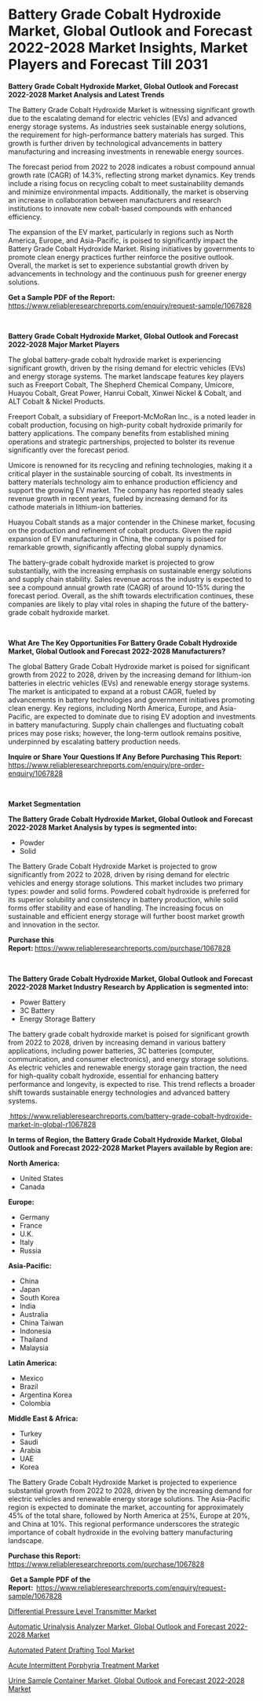 <p><h1>Battery Grade Cobalt Hydroxide Market, Global Outlook and Forecast 2022-2028 Market Insights, Market Players and Forecast Till 2031</h1></p><p><strong>Battery Grade Cobalt Hydroxide Market, Global Outlook and Forecast 2022-2028 Market Analysis and Latest Trends</strong></p>
<p><p>The Battery Grade Cobalt Hydroxide Market is witnessing significant growth due to the escalating demand for electric vehicles (EVs) and advanced energy storage systems. As industries seek sustainable energy solutions, the requirement for high-performance battery materials has surged. This growth is further driven by technological advancements in battery manufacturing and increasing investments in renewable energy sources.</p><p>The forecast period from 2022 to 2028 indicates a robust compound annual growth rate (CAGR) of 14.3%, reflecting strong market dynamics. Key trends include a rising focus on recycling cobalt to meet sustainability demands and minimize environmental impacts. Additionally, the market is observing an increase in collaboration between manufacturers and research institutions to innovate new cobalt-based compounds with enhanced efficiency.</p><p>The expansion of the EV market, particularly in regions such as North America, Europe, and Asia-Pacific, is poised to significantly impact the Battery Grade Cobalt Hydroxide Market. Rising initiatives by governments to promote clean energy practices further reinforce the positive outlook. Overall, the market is set to experience substantial growth driven by advancements in technology and the continuous push for greener energy solutions.</p></p>
<p><strong>Get a Sample PDF of the Report:&nbsp;</strong> <a href="https://www.reliableresearchreports.com/enquiry/request-sample/1067828?utm_campaign=28&utm_medium=2&utm_source=Github&utm_content=ia&utm_term=04122024&utm_id=battery-grade-cobalt-hydroxide-market-global-outlook-and-forecast-2022-2028">https://www.reliableresearchreports.com/enquiry/request-sample/1067828</a></p>
<p>&nbsp;</p>
<p><strong>Battery Grade Cobalt Hydroxide Market, Global Outlook and Forecast 2022-2028 Major Market Players</strong></p>
<p><p>The global battery-grade cobalt hydroxide market is experiencing significant growth, driven by the rising demand for electric vehicles (EVs) and energy storage systems. The market landscape features key players such as Freeport Cobalt, The Shepherd Chemical Company, Umicore, Huayou Cobalt, Great Power, Hanrui Cobalt, Xinwei Nickel & Cobalt, and ALT Cobalt & Nickel Products.</p><p>Freeport Cobalt, a subsidiary of Freeport-McMoRan Inc., is a noted leader in cobalt production, focusing on high-purity cobalt hydroxide primarily for battery applications. The company benefits from established mining operations and strategic partnerships, projected to bolster its revenue significantly over the forecast period.</p><p>Umicore is renowned for its recycling and refining technologies, making it a critical player in the sustainable sourcing of cobalt. Its investments in battery materials technology aim to enhance production efficiency and support the growing EV market. The company has reported steady sales revenue growth in recent years, fueled by increasing demand for its cathode materials in lithium-ion batteries.</p><p>Huayou Cobalt stands as a major contender in the Chinese market, focusing on the production and refinement of cobalt products. Given the rapid expansion of EV manufacturing in China, the company is poised for remarkable growth, significantly affecting global supply dynamics.</p><p>The battery-grade cobalt hydroxide market is projected to grow substantially, with the increasing emphasis on sustainable energy solutions and supply chain stability. Sales revenue across the industry is expected to see a compound annual growth rate (CAGR) of around 10-15% during the forecast period. Overall, as the shift towards electrification continues, these companies are likely to play vital roles in shaping the future of the battery-grade cobalt hydroxide market.</p></p>
<p>&nbsp;</p>
<p><strong>What Are The Key Opportunities For Battery Grade Cobalt Hydroxide Market, Global Outlook and Forecast 2022-2028 Manufacturers?</strong></p>
<p><p>The global Battery Grade Cobalt Hydroxide market is poised for significant growth from 2022 to 2028, driven by the increasing demand for lithium-ion batteries in electric vehicles (EVs) and renewable energy storage systems. The market is anticipated to expand at a robust CAGR, fueled by advancements in battery technologies and government initiatives promoting clean energy. Key regions, including North America, Europe, and Asia-Pacific, are expected to dominate due to rising EV adoption and investments in battery manufacturing. Supply chain challenges and fluctuating cobalt prices may pose risks; however, the long-term outlook remains positive, underpinned by escalating battery production needs.</p></p>
<p><strong>Inquire or Share Your Questions If Any Before Purchasing This Report:</strong> <a href="https://www.reliableresearchreports.com/enquiry/pre-order-enquiry/1067828?utm_campaign=28&utm_medium=2&utm_source=Github&utm_content=ia&utm_term=04122024&utm_id=battery-grade-cobalt-hydroxide-market-global-outlook-and-forecast-2022-2028">https://www.reliableresearchreports.com/enquiry/pre-order-enquiry/1067828</a></p>
<p>&nbsp;</p>
<p><strong>Market Segmentation</strong></p>
<p><strong>The Battery Grade Cobalt Hydroxide Market, Global Outlook and Forecast 2022-2028 Market Analysis by types is segmented into:</strong></p>
<p><ul><li>Powder</li><li>Solid</li></ul></p>
<p><p>The Battery Grade Cobalt Hydroxide Market is projected to grow significantly from 2022 to 2028, driven by rising demand for electric vehicles and energy storage solutions. This market includes two primary types: powder and solid forms. Powdered cobalt hydroxide is preferred for its superior solubility and consistency in battery production, while solid forms offer stability and ease of handling. The increasing focus on sustainable and efficient energy storage will further boost market growth and innovation in the sector.</p></p>
<p><strong>Purchase this Report:&nbsp;</strong><a href="https://www.reliableresearchreports.com/purchase/1067828?utm_campaign=28&utm_medium=2&utm_source=Github&utm_content=ia&utm_term=04122024&utm_id=battery-grade-cobalt-hydroxide-market-global-outlook-and-forecast-2022-2028">https://www.reliableresearchreports.com/purchase/1067828</a></p>
<p>&nbsp;</p>
<p><strong>The Battery Grade Cobalt Hydroxide Market, Global Outlook and Forecast 2022-2028 Market Industry Research by Application is segmented into:</strong></p>
<p><ul><li>Power Battery</li><li>3C Battery</li><li>Energy Storage Battery</li></ul></p>
<p><p>The battery grade cobalt hydroxide market is poised for significant growth from 2022 to 2028, driven by increasing demand in various battery applications, including power batteries, 3C batteries (computer, communication, and consumer electronics), and energy storage solutions. As electric vehicles and renewable energy storage gain traction, the need for high-quality cobalt hydroxide, essential for enhancing battery performance and longevity, is expected to rise. This trend reflects a broader shift towards sustainable energy technologies and advanced battery systems.</p></p>
<p><a href="https://www.reliableresearchreports.com/battery-grade-cobalt-hydroxide-market-in-global-r1067828?utm_campaign=28&utm_medium=2&utm_source=Github&utm_content=ia&utm_term=04122024&utm_id=battery-grade-cobalt-hydroxide-market-global-outlook-and-forecast-2022-2028">&nbsp;https://www.reliableresearchreports.com/battery-grade-cobalt-hydroxide-market-in-global-r1067828</a></p>
<p><strong>In terms of Region, the Battery Grade Cobalt Hydroxide Market, Global Outlook and Forecast 2022-2028 Market Players available by Region are:</strong></p>
<p>
    <p> <strong> North America: </strong>
        <ul>
            <li>United States</li>
            <li>Canada</li>
        </ul>
        </p> 
    <p> <strong> Europe: </strong>
        <ul>
            <li>Germany</li>
            <li>France</li>
            <li>U.K.</li>
            <li>Italy</li>
            <li>Russia</li>
        </ul>
        </p> 
    <p> <strong> Asia-Pacific: </strong>
        <ul>
            <li>China</li>
            <li>Japan</li>
            <li>South Korea</li>
            <li>India</li>
            <li>Australia</li>
            <li>China Taiwan</li>
            <li>Indonesia</li>
            <li>Thailand</li>
            <li>Malaysia</li>
        </ul>
        </p> 
    <p> <strong> Latin America: </strong>
        <ul>
            <li>Mexico</li>
            <li>Brazil</li>
            <li>Argentina Korea</li>
            <li>Colombia</li>
        </ul>
        </p> 
    <p> <strong> Middle East & Africa: </strong>
        <ul>
            <li>Turkey</li>
            <li>Saudi</li>
            <li>Arabia</li>
            <li>UAE</li>
            <li>Korea</li>
        </ul>
    </p>
    </p>
<p><p>The Battery Grade Cobalt Hydroxide Market is projected to experience substantial growth from 2022 to 2028, driven by the increasing demand for electric vehicles and renewable energy storage solutions. The Asia-Pacific region is expected to dominate the market, accounting for approximately 45% of the total share, followed by North America at 25%, Europe at 20%, and China at 10%. This regional performance underscores the strategic importance of cobalt hydroxide in the evolving battery manufacturing landscape.</p></p>
<p><strong>Purchase this Report: </strong><a href="https://www.reliableresearchreports.com/purchase/1067828?utm_campaign=28&utm_medium=2&utm_source=Github&utm_content=ia&utm_term=04122024&utm_id=battery-grade-cobalt-hydroxide-market-global-outlook-and-forecast-2022-2028">https://www.reliableresearchreports.com/purchase/1067828</a></p>
<p>&nbsp;<strong>Get a Sample PDF of the Report:&nbsp;&nbsp;</strong><a href="https://www.reliableresearchreports.com/enquiry/request-sample/1067828?utm_campaign=28&utm_medium=2&utm_source=Github&utm_content=ia&utm_term=04122024&utm_id=battery-grade-cobalt-hydroxide-market-global-outlook-and-forecast-2022-2028">https://www.reliableresearchreports.com/enquiry/request-sample/1067828</a></p>
<p><strong></strong></p>
<p><p><a href="https://www.linkedin.com/pulse/differential-pressure-level-transmitter-market-research-future-qz5te?utm_campaign=28&utm_medium=2&utm_source=Github&utm_content=ia&utm_term=04122024&utm_id=battery-grade-cobalt-hydroxide-market-global-outlook-and-forecast-2022-2028">Differential Pressure Level Transmitter Market</a></p><p><a href="https://github.com/BellAuer/Market-Research-Report-List-1/blob/main/automatic-urinalysis-analyzer-market-global-outlook-and-forecast-2022-2028-market.md?utm_campaign=28&utm_medium=2&utm_source=Github&utm_content=ia&utm_term=04122024&utm_id=battery-grade-cobalt-hydroxide-market-global-outlook-and-forecast-2022-2028">Automatic Urinalysis Analyzer Market, Global Outlook and Forecast 2022-2028 Market</a></p><p><a href="https://issuu.com/reportprime-2/docs/automated-patent-drafting-tool-market-size-2030.pp?utm_campaign=28&utm_medium=2&utm_source=Github&utm_content=ia&utm_term=04122024&utm_id=battery-grade-cobalt-hydroxide-market-global-outlook-and-forecast-2022-2028">Automated Patent Drafting Tool Market</a></p><p><a href="https://www.linkedin.com/pulse/industry-experts-project-acute-intermittent-porphyria-treatment-vxvmf?utm_campaign=28&utm_medium=2&utm_source=Github&utm_content=ia&utm_term=04122024&utm_id=battery-grade-cobalt-hydroxide-market-global-outlook-and-forecast-2022-2028">Acute Intermittent Porphyria Treatment Market</a></p><p><a href="https://github.com/indrystar/Market-Research-Report-List-5/blob/main/urine-sample-container-market-global-outlook-and-forecast-2022-2028-market.md?utm_campaign=28&utm_medium=2&utm_source=Github&utm_content=ia&utm_term=04122024&utm_id=battery-grade-cobalt-hydroxide-market-global-outlook-and-forecast-2022-2028">Urine Sample Container Market, Global Outlook and Forecast 2022-2028 Market</a></p></p>